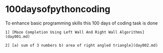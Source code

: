 # 100daysofpythoncoding
To enhance basic programming skills this 100 days of coding task is done
```
1] [Maze Completion Using Left Wall And Right Wall Algorithms](day001.md)
```
```
2] [a) sum of 3 numbers b) area of right angled triangle](day002.md)
```
